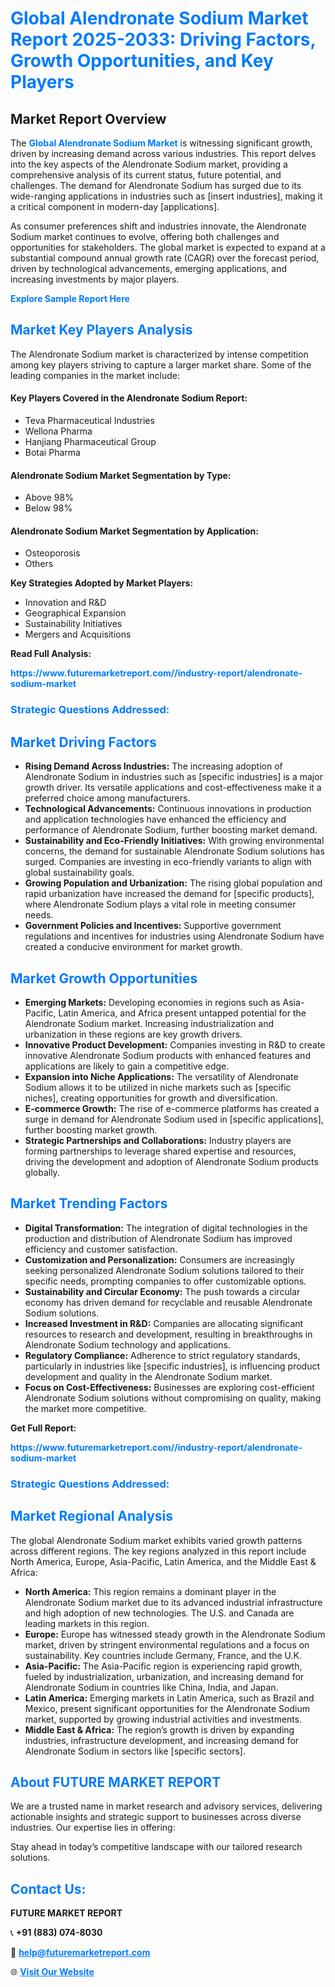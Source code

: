 <h1 style="color: #007BFF;">Global Alendronate Sodium Market Report 2025-2033: Driving Factors, Growth Opportunities, and Key Players</h1>

<section id="overview">
<h2>Market Report Overview</h2>
<p>The <a href="https://www.futuremarketreport.com//industry-report/alendronate-sodium-market" style="color: #007BFF; text-decoration: none;"><strong>Global Alendronate Sodium Market</strong></a> is witnessing significant growth, driven by increasing demand across various industries. This report delves into the key aspects of the Alendronate Sodium market, providing a comprehensive analysis of its current status, future potential, and challenges. The demand for Alendronate Sodium has surged due to its wide-ranging applications in industries such as [insert industries], making it a critical component in modern-day [applications].</p>
<p>As consumer preferences shift and industries innovate, the Alendronate Sodium market continues to evolve, offering both challenges and opportunities for stakeholders. The global market is expected to expand at a substantial compound annual growth rate (CAGR) over the forecast period, driven by technological advancements, emerging applications, and increasing investments by major players.</p>
</section>

<section id="overview">
<p><a href="https://www.futuremarketreport.com//request-sample/reportId=46818" style="color: #007BFF; text-decoration: none;"><strong>Explore Sample Report Here</strong></a></p>
</section>

<section id="key-players">
<h2 style="color: #007BFF;">Market Key Players Analysis</h2>
<p>The Alendronate Sodium market is characterized by intense competition among key players striving to capture a larger market share. Some of the leading companies in the market include:</p>
<h4>Key Players Covered in the Alendronate Sodium Report:</h4>
<ul><li>Teva Pharmaceutical Industries</li><li>Wellona Pharma</li><li>Hanjiang Pharmaceutical Group</li><li>Botai Pharma</li></ul>
<h4>Alendronate Sodium Market Segmentation by Type:</h4>
<ul><li>Above 98%</li><li>Below 98%</li></ul>

<h4>Alendronate Sodium Market Segmentation by Application:</h4>
<ul><li>Osteoporosis</li><li>Others</li></ul>
<p><strong>Key Strategies Adopted by Market Players:</strong></p>
<ul>
<li>Innovation and R&D</li>
<li>Geographical Expansion</li>
<li>Sustainability Initiatives</li>
<li>Mergers and Acquisitions</li>
</ul>
</section>

<section>
<p><strong>Read Full Analysis: </strong></p><a href="https://www.futuremarketreport.com//industry-report/alendronate-sodium-market" style="color: #007BFF; text-decoration: none;"><strong>https://www.futuremarketreport.com//industry-report/alendronate-sodium-market</strong></a>
<h3 style="color: #007BFF;">Strategic Questions Addressed:</h3>
</section>

<section id="driving-factors">
<h2 style="color: #007BFF;">Market Driving Factors</h2>
<ul>
<li><strong>Rising Demand Across Industries:</strong> The increasing adoption of Alendronate Sodium in industries such as [specific industries] is a major growth driver. Its versatile applications and cost-effectiveness make it a preferred choice among manufacturers.</li>
<li><strong>Technological Advancements:</strong> Continuous innovations in production and application technologies have enhanced the efficiency and performance of Alendronate Sodium, further boosting market demand.</li>
<li><strong>Sustainability and Eco-Friendly Initiatives:</strong> With growing environmental concerns, the demand for sustainable Alendronate Sodium solutions has surged. Companies are investing in eco-friendly variants to align with global sustainability goals.</li>
<li><strong>Growing Population and Urbanization:</strong> The rising global population and rapid urbanization have increased the demand for [specific products], where Alendronate Sodium plays a vital role in meeting consumer needs.</li>
<li><strong>Government Policies and Incentives:</strong> Supportive government regulations and incentives for industries using Alendronate Sodium have created a conducive environment for market growth.</li>
</ul>
</section>

<section id="growth-opportunities">
<h2 style="color: #007BFF;">Market Growth Opportunities</h2>
<ul>
<li><strong>Emerging Markets:</strong> Developing economies in regions such as Asia-Pacific, Latin America, and Africa present untapped potential for the Alendronate Sodium market. Increasing industrialization and urbanization in these regions are key growth drivers.</li>
<li><strong>Innovative Product Development:</strong> Companies investing in R&D to create innovative Alendronate Sodium products with enhanced features and applications are likely to gain a competitive edge.</li>
<li><strong>Expansion into Niche Applications:</strong> The versatility of Alendronate Sodium allows it to be utilized in niche markets such as [specific niches], creating opportunities for growth and diversification.</li>
<li><strong>E-commerce Growth:</strong> The rise of e-commerce platforms has created a surge in demand for Alendronate Sodium used in [specific applications], further boosting market growth.</li>
<li><strong>Strategic Partnerships and Collaborations:</strong> Industry players are forming partnerships to leverage shared expertise and resources, driving the development and adoption of Alendronate Sodium products globally.</li>
</ul>
</section>

<section id="trending-factors">
<h2 style="color: #007BFF;">Market Trending Factors</h2>
<ul>
<li><strong>Digital Transformation:</strong> The integration of digital technologies in the production and distribution of Alendronate Sodium has improved efficiency and customer satisfaction.</li>
<li><strong>Customization and Personalization:</strong> Consumers are increasingly seeking personalized Alendronate Sodium solutions tailored to their specific needs, prompting companies to offer customizable options.</li>
<li><strong>Sustainability and Circular Economy:</strong> The push towards a circular economy has driven demand for recyclable and reusable Alendronate Sodium solutions.</li>
<li><strong>Increased Investment in R&D:</strong> Companies are allocating significant resources to research and development, resulting in breakthroughs in Alendronate Sodium technology and applications.</li>
<li><strong>Regulatory Compliance:</strong> Adherence to strict regulatory standards, particularly in industries like [specific industries], is influencing product development and quality in the Alendronate Sodium market.</li>
<li><strong>Focus on Cost-Effectiveness:</strong> Businesses are exploring cost-efficient Alendronate Sodium solutions without compromising on quality, making the market more competitive.</li>
</ul>
</section>

<section>
<p><strong>Get Full Report: </strong></p><a href="https://www.futuremarketreport.com//industry-report/alendronate-sodium-market" style="color: #007BFF; text-decoration: none;"><strong>https://www.futuremarketreport.com//industry-report/alendronate-sodium-market</strong></a>
<h3 style="color: #007BFF;">Strategic Questions Addressed:</h3>
</section>


<section id="regional-analysis">
<h2 style="color: #007BFF;">Market Regional Analysis</h2>
<p>The global Alendronate Sodium market exhibits varied growth patterns across different regions. The key regions analyzed in this report include North America, Europe, Asia-Pacific, Latin America, and the Middle East & Africa:</p>
<ul>
<li><strong>North America:</strong> This region remains a dominant player in the Alendronate Sodium market due to its advanced industrial infrastructure and high adoption of new technologies. The U.S. and Canada are leading markets in this region.</li>
<li><strong>Europe:</strong> Europe has witnessed steady growth in the Alendronate Sodium market, driven by stringent environmental regulations and a focus on sustainability. Key countries include Germany, France, and the U.K.</li>
<li><strong>Asia-Pacific:</strong> The Asia-Pacific region is experiencing rapid growth, fueled by industrialization, urbanization, and increasing demand for Alendronate Sodium in countries like China, India, and Japan.</li>
<li><strong>Latin America:</strong> Emerging markets in Latin America, such as Brazil and Mexico, present significant opportunities for the Alendronate Sodium market, supported by growing industrial activities and investments.</li>
<li><strong>Middle East & Africa:</strong> The region’s growth is driven by expanding industries, infrastructure development, and increasing demand for Alendronate Sodium in sectors like [specific sectors].</li>
</ul>
</section>

<footer>
<h2 style="color: #007BFF;">About FUTURE MARKET REPORT</h2>
<p>We are a trusted name in market research and advisory services, delivering actionable insights and strategic support to businesses across diverse industries. Our expertise lies in offering:</p>

<p>Stay ahead in today’s competitive landscape with our tailored research solutions.</p>

<h2 style="color: #007BFF;">Contact Us:</h2>
<p><strong>FUTURE MARKET REPORT</strong></p>
<p>📞 <strong>+91 (883) 074-8030</strong></p>
<p>📧 <strong><a href="mailto:help@futuremarketreport.com" style="color: #007BFF;">help@futuremarketreport.com</a></strong></p>
<p>🌐 <strong><a href="https://www.futuremarketreport.com/" style="color: #007BFF;">Visit Our Website</a></strong></p>
</footer>